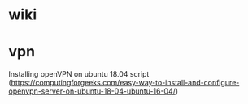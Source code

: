 # wiki
# vpn
Installing openVPN on ubuntu 18.04 script (https://computingforgeeks.com/easy-way-to-install-and-configure-openvpn-server-on-ubuntu-18-04-ubuntu-16-04/)
